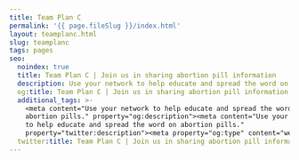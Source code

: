 ```yaml
---
title: Team Plan C
permalink: '{{ page.fileSlug }}/index.html'
layout: teamplanc.html
slug: teamplanc
tags: pages
seo:
  noindex: true
  title: Team Plan C | Join us in sharing abortion pill information
  description: Use your network to help educate and spread the word on abortion pills.
  og:title: Team Plan C | Join us in sharing abortion pill information
  additional_tags: >-
    <meta content="Use your network to help educate and spread the word on
    abortion pills." property="og:description"><meta content="Use your network
    to help educate and spread the word on abortion pills."
    property="twitter:description"><meta property="og:type" content="website">
  twitter:title: Team Plan C | Join us in sharing abortion pill information
---
```



